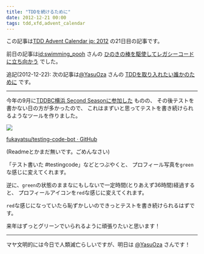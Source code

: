 ```yaml
---
title: "TDDを続けるために"
date: 2012-12-21 00:00
tags: tdd,xfd,advent_calendar
---
```


この記事は[TDD Advent Calendar jp: 2012](http://atnd.org/events/33846)
の21日目の記事です。

前日の記事は[id:swimming_pooh](http://poohsunny.hatenablog.com/about)
さんの
[ひのきの棒を駆使してレガシーコードに立ち向かう](http://poohsunny.hatenablog.com/entry/2012/12/20/110958)
でした。


追記(2012-12-22):
次の記事は[@YasuOza](https://twitter.com/YasuOza)
さんの
[TDDを取り入れたい誰かのために](https://gist.github.com/4358171)
です。

---

今年の9月に[TDDBC横浜 Second Seasonに参加した](http://fukayatsu.github.com/2012/09/02/tddbc-yokohama-2nd/)
ものの、
その後テストを書かない日の方が多かったので、
これはまずいと思ってテストを書き続けられるようなツールを作りました。

![](https://dl.dropbox.com/u/85825/blog/image/20121221/tdd-xfd.png)

[fukayatsu/testing-code-bot · GitHub](https://github.com/fukayatsu/testing-code-bot)

(Readmeとかまだ無いです。ごめんなさい)

「テスト書いた #testingcode」などとつぶやくと、
プロフィール写真を`green`な感じに変えてくれます。

逆に、`green`の状態のままなにもしないで一定時間(とりあえず36時間)経過すると、
プロフィールアイコンを`red`な感じに変えてくれます。

`red`な感じになっていたら恥ずかしいのできっとテストを書き続けられるはずです。


来年はずっとグリーンでいられるように頑張りたいと思います！


---


マヤ文明的には今日で人類滅亡らしいですが、明日は
[@YasuOza](https://twitter.com/YasuOza)
さんです！